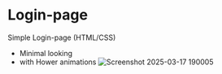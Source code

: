 # Login-page
Simple Login-page (HTML/CSS)
* Minimal looking
* with Hower animations
  ![Screenshot 2025-03-17 190005](https://github.com/user-attachments/assets/5cfc1c14-b68d-4d54-bab6-2f6280833961)
